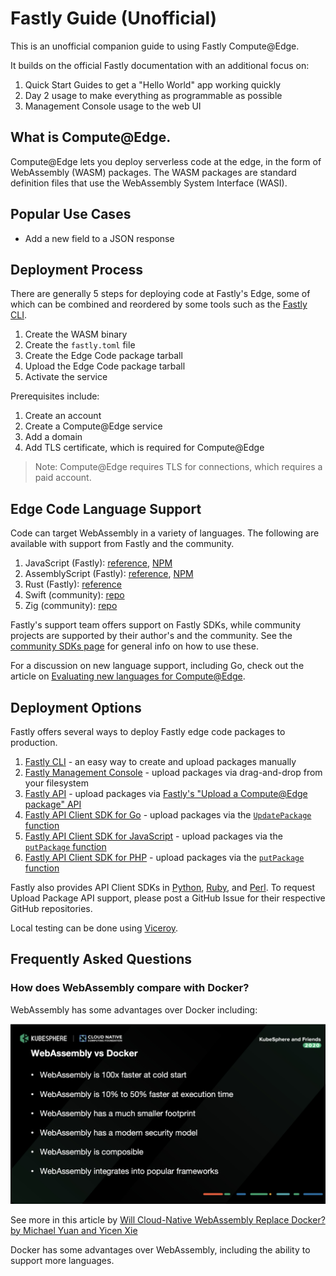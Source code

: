 # Fastly Guide (Unofficial)

This is an unofficial companion guide to using Fastly Compute@Edge.

It builds on the official Fastly documentation with an additional focus on:

1. Quick Start Guides to get a "Hello World" app working quickly
1. Day 2 usage to make everything as programmable as possible
1. Management Console usage to the web UI

## What is Compute@Edge.

Compute@Edge lets you deploy serverless code at the edge, in the form of WebAssembly (WASM) packages. The WASM packages are standard definition files that use the WebAssembly System Interface (WASI).

## Popular Use Cases

* Add a new field to a JSON response

## Deployment Process

There are generally 5 steps for deploying code at Fastly's Edge, some of which can be combined and reordered by some tools such as the [Fastly CLI](https://github.com/fastly/cli).

1. Create the WASM binary
1. Create the `fastly.toml` file
1. Create the Edge Code package tarball
1. Upload the Edge Code package tarball
1. Activate the service

Prerequisites include:

1. Create an account
1. Create a Compute@Edge service
1. Add a domain
1. Add TLS certificate, which is required for Compute@Edge

> Note: Compute@Edge requires TLS for connections, which requires a paid account.

## Edge Code Language Support

Code can target WebAssembly in a variety of languages. The following are available with support from Fastly and the community.

1. JavaScript (Fastly): [reference](https://js-compute-reference-docs.edgecompute.app/), [NPM](https://www.npmjs.com/package/@fastly/js-compute)
1. AssemblyScript (Fastly): [reference](https://as-compute-reference-docs.edgecompute.app/), [NPM](https://www.npmjs.com/package/@fastly/as-compute)
1. Rust (Fastly): [reference](https://docs.rs/fastly/latest/fastly/)
1. Swift (community): [repo](https://github.com/AndrewBarba/swift-compute-runtime)
1. Zig (community): [repo](https://github.com/jedisct1/zigly)

Fastly's support team offers support on Fastly SDKs, while community projects are supported by their author's and the community. See the [community SDKs page](https://developer.fastly.com/learning/compute/custom/) for general info on how to use these.

For a discussion on new language support, including Go, check out the article on [Evaluating new languages for Compute@Edge](https://www.fastly.com/blog/evaluating-new-languages-for-edge-compute).

## Deployment Options

Fastly offers several ways to deploy Fastly edge code packages to production.

1. [Fastly CLI](https://developer.fastly.com/learning/compute/) - an easy way to create and upload packages manually
1. [Fastly Management Console](https://manage.fastly.com/) - upload packages via drag-and-drop from your filesystem
1. [Fastly API](https://developer.fastly.com/reference/api/) - upload packages via [Fastly's "Upload a Compute@Edge package" API](https://developer.fastly.com/reference/api/services/package/#put-package)
1. [Fastly API Client SDK for Go](https://github.com/fastly/go-fastly) - upload packages via the [`UpdatePackage` function](https://pkg.go.dev/github.com/fastly/go-fastly/v6/fastly#Client.UpdatePackage)
1. [Fastly API Client SDK for JavaScript](https://github.com/fastly/fastly-js) - upload packages via the [`putPackage` function](https://github.com/fastly/fastly-js/blob/main/docs/PackageApi.md#putPackage)
1. [Fastly API Client SDK for PHP](https://github.com/fastly/fastly-php) - upload packages via the [`putPackage` function](https://github.com/fastly/fastly-php/blob/main/docs/Api/PackageApi.md#putpackage)

Fastly also provides API Client SDKs in [Python](https://github.com/fastly/fastly-py), [Ruby](https://github.com/fastly/fastly-ruby), and [Perl](https://github.com/fastly/fastly-js). To request Upload Package API support, please post a GitHub Issue for their respective GitHub repositories.

Local testing can be done using [Viceroy](https://github.com/fastly/Viceroy).

## Frequently Asked Questions

### How does WebAssembly compare with Docker?

WebAssembly has some advantages over Docker including:

![](compute/wasmvdocker.png)

See more in this article by [Will Cloud-Native WebAssembly Replace Docker? by Michael Yuan and Yicen Xie](
https://kubesphere.io/blogs/will-cloud-native-webassembly-replace-docker_/)

Docker has some advantages over WebAssembly, including the ability to support more languages.